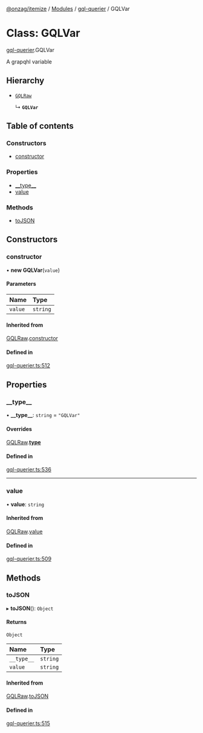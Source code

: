[@onzag/itemize](../README.md) / [Modules](../modules.md) / [gql-querier](../modules/gql_querier.md) / GQLVar

# Class: GQLVar

[gql-querier](../modules/gql_querier.md).GQLVar

A grapqhl variable

## Hierarchy

- [`GQLRaw`](gql_querier.GQLRaw.md)

  ↳ **`GQLVar`**

## Table of contents

### Constructors

- [constructor](gql_querier.GQLVar.md#constructor)

### Properties

- [\_\_type\_\_](gql_querier.GQLVar.md#__type__)
- [value](gql_querier.GQLVar.md#value)

### Methods

- [toJSON](gql_querier.GQLVar.md#tojson)

## Constructors

### constructor

• **new GQLVar**(`value`)

#### Parameters

| Name | Type |
| :------ | :------ |
| `value` | `string` |

#### Inherited from

[GQLRaw](gql_querier.GQLRaw.md).[constructor](gql_querier.GQLRaw.md#constructor)

#### Defined in

[gql-querier.ts:512](https://github.com/onzag/itemize/blob/f2f29986/gql-querier.ts#L512)

## Properties

### \_\_type\_\_

• **\_\_type\_\_**: `string` = `"GQLVar"`

#### Overrides

[GQLRaw](gql_querier.GQLRaw.md).[__type__](gql_querier.GQLRaw.md#__type__)

#### Defined in

[gql-querier.ts:536](https://github.com/onzag/itemize/blob/f2f29986/gql-querier.ts#L536)

___

### value

• **value**: `string`

#### Inherited from

[GQLRaw](gql_querier.GQLRaw.md).[value](gql_querier.GQLRaw.md#value)

#### Defined in

[gql-querier.ts:509](https://github.com/onzag/itemize/blob/f2f29986/gql-querier.ts#L509)

## Methods

### toJSON

▸ **toJSON**(): `Object`

#### Returns

`Object`

| Name | Type |
| :------ | :------ |
| `__type__` | `string` |
| `value` | `string` |

#### Inherited from

[GQLRaw](gql_querier.GQLRaw.md).[toJSON](gql_querier.GQLRaw.md#tojson)

#### Defined in

[gql-querier.ts:515](https://github.com/onzag/itemize/blob/f2f29986/gql-querier.ts#L515)
